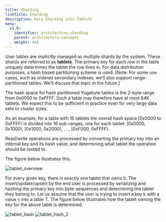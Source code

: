 ```yaml
---
title: Sharding
linkTitle: Sharding
description: Data Sharding into Tablets
menu:
  v1.0:
    identifier: architecture-sharding
    parent: architecture-concepts
    weight: 940
---
```


User tables are implicitly managed as multiple shards by the system. These shards are referred to as
**tablets**. The primary key for each row in the table uniquely determines the tablet the row lives in.
For data distribution purposes, a hash based partitioning scheme is used. [Note: For some use cases,
such as ordered secondary indexes, we’ll also support range-partitioned tables. We’ll discuss that
topic in the future.]

The hash space for hash partitioned Yugabyte tables is the 2-byte range from 0x0000 to 0xFFFF. Such
a table may therefore have at most 64K tablets. We expect this to be sufficient in practice even for
very large data sets or cluster sizes.

As an example, for a table with 16 tablets the overall hash space [0x0000 to 0xFFFF) is divided into
16 sub-ranges, one for each tablet:  [0x0000, 0x1000), [0x1000, 0x2000), … , [0xF000, 0xFFFF).

Read/write operations are processed by converting the primary key into an internal key and its hash
value, and determining what tablet the operation should be routed to.

The figure below illustrates this.

![tablet_overview](/images/architecture/tablet_overview.png)

For every given key, there is exactly one tablet that owns it. The insert/update/upsert by the end
user is processed by serializing and hashing the primary key into byte-sequences and determining the
tablet they belong to. Let us assume that the user is trying to insert a key k with a value v into a
table T. The figure below illustrates how the tablet owning the key for the above table is
determined.

![tablet_hash](/images/architecture/tablet_hash.png)
![tablet_hash_2](/images/architecture/tablet_hash_2.png)

